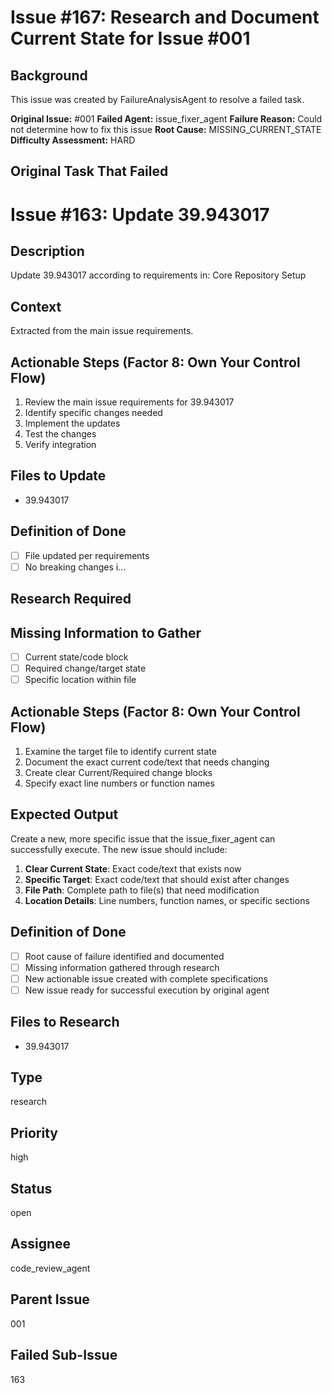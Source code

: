 # Issue #167: Research and Document Current State for Issue #001

## Background
This issue was created by FailureAnalysisAgent to resolve a failed task.

**Original Issue:** #001
**Failed Agent:** issue_fixer_agent
**Failure Reason:** Could not determine how to fix this issue
**Root Cause:** MISSING_CURRENT_STATE
**Difficulty Assessment:** HARD

## Original Task That Failed
# Issue #163: Update 39.943017

## Description
Update 39.943017 according to requirements in: Core Repository Setup

## Context
Extracted from the main issue requirements.

## Actionable Steps (Factor 8: Own Your Control Flow)
1. Review the main issue requirements for 39.943017
2. Identify specific changes needed
3. Implement the updates
4. Test the changes
5. Verify integration

## Files to Update
- 39.943017

## Definition of Done
- [ ] File updated per requirements
- [ ] No breaking changes i...

## Research Required
## Missing Information to Gather
- [ ] Current state/code block
- [ ] Required change/target state
- [ ] Specific location within file

## Actionable Steps (Factor 8: Own Your Control Flow)
1. Examine the target file to identify current state
2. Document the exact current code/text that needs changing
3. Create clear Current/Required change blocks
4. Specify exact line numbers or function names

## Expected Output
Create a new, more specific issue that the issue_fixer_agent can successfully execute. The new issue should include:

1. **Clear Current State**: Exact code/text that exists now
2. **Specific Target**: Exact code/text that should exist after changes
3. **File Path**: Complete path to file(s) that need modification
4. **Location Details**: Line numbers, function names, or specific sections

## Definition of Done
- [ ] Root cause of failure identified and documented
- [ ] Missing information gathered through research
- [ ] New actionable issue created with complete specifications
- [ ] New issue ready for successful execution by original agent

## Files to Research
- 39.943017

## Type
research

## Priority
high

## Status
open

## Assignee
code_review_agent

## Parent Issue
001

## Failed Sub-Issue
163
